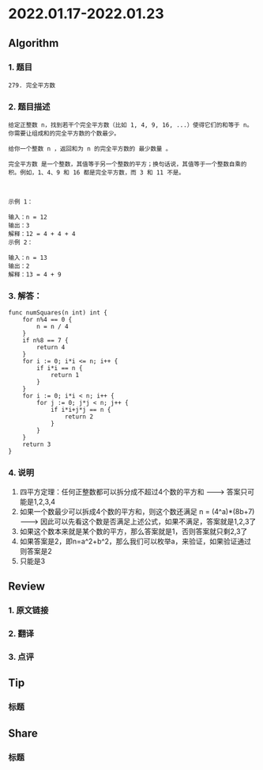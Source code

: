 # 2022.01.17-2022.01.23

## Algorithm
### 1. 题目
```
279. 完全平方数
```
### 2. 题目描述
```
给定正整数 n，找到若干个完全平方数（比如 1, 4, 9, 16, ...）使得它们的和等于 n。你需要让组成和的完全平方数的个数最少。

给你一个整数 n ，返回和为 n 的完全平方数的 最少数量 。

完全平方数 是一个整数，其值等于另一个整数的平方；换句话说，其值等于一个整数自乘的积。例如，1、4、9 和 16 都是完全平方数，而 3 和 11 不是。

 

示例 1：

输入：n = 12
输出：3 
解释：12 = 4 + 4 + 4
示例 2：

输入：n = 13
输出：2
解释：13 = 4 + 9
```

### 3. 解答：
```golang
func numSquares(n int) int {
	for n%4 == 0 {
		n = n / 4
	}
	if n%8 == 7 {
		return 4
	}
	for i := 0; i*i <= n; i++ {
		if i*i == n {
			return 1
		}
	}
	for i := 0; i*i < n; i++ {
		for j := 0; j*j < n; j++ {
			if i*i+j*j == n {
				return 2
			}
		}
	}
	return 3
}
```
### 4. 说明
1. 四平方定理：任何正整数都可以拆分成不超过4个数的平方和 ---> 答案只可能是1,2,3,4
2. 如果一个数最少可以拆成4个数的平方和，则这个数还满足 n = (4^a)*(8b+7) ---> 因此可以先看这个数是否满足上述公式，如果不满足，答案就是1,2,3了
3. 如果这个数本来就是某个数的平方，那么答案就是1，否则答案就只剩2,3了
4. 如果答案是2，即n=a^2+b^2，那么我们可以枚举a，来验证，如果验证通过则答案是2
5. 只能是3

## Review
### 1. 原文链接


### 2. 翻译


### 3. 点评


## Tip
### 标题


## Share
### 标题